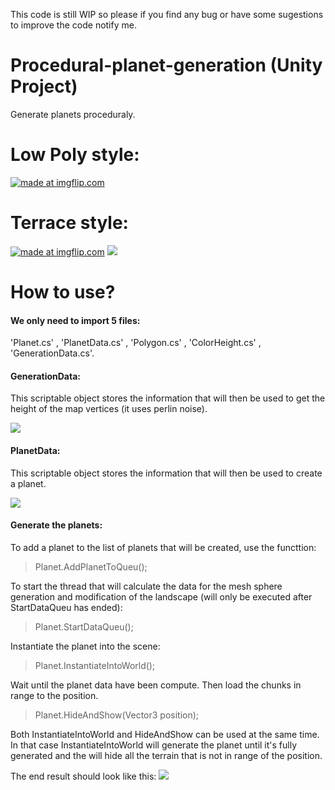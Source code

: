 This code is still WIP so please if you find any bug or have some sugestions to improve the code notify me.

# Procedural-planet-generation (Unity Project)
Generate planets proceduraly.
# Low Poly style:
<a href="https://imgflip.com/gif/2crlvi"><img src="https://i.imgflip.com/2crlvi.gif" title="made at imgflip.com"/></a>

# Terrace style:
<a href="https://imgflip.com/gif/2crlff"><img src="https://i.imgflip.com/2crlff.gif" title="made at imgflip.com"/></a>
![](https://i.gyazo.com/e15d76e0091e84ada206e3a14787739b.gif)


# How to use?
#### We only need to **import 5 files**: 
 'Planet.cs' , 'PlanetData.cs' , 'Polygon.cs' , 'ColorHeight.cs' , 'GenerationData.cs'.

#### GenerationData:
 This scriptable object stores the information that will then be used to get the height of the map vertices (it uses perlin noise).

 ![](https://i.gyazo.com/18a6e7d72de6d9383ae1c72503ba8d45.png)

#### PlanetData:
 This scriptable object stores the information that will then be used to create a planet.

 ![](https://i.gyazo.com/fc828f1192b56b41dce73e9fcf1df70c.png)

#### Generate the planets:
 To add a planet to the list of planets that will be created, use the functtion:
> Planet.AddPlanetToQueu();

To start the thread that will calculate the data for the mesh sphere generation and modification of the landscape (will only be executed after StartDataQueu has ended):
> Planet.StartDataQueu();

Instantiate the planet into the scene:
>Planet.InstantiateIntoWorld();

Wait until the planet data have been compute. Then load the chunks in range to the position.
>Planet.HideAndShow(Vector3 position);

Both InstantiateIntoWorld and HideAndShow can be used at the same time. In that case
InstantiateIntoWorld will generate the planet until it's fully generated and the will hide all the
terrain that is not in range of the position.

The end result should look like this:
![](https://i.gyazo.com/f6c185f8c376b7a620202f5381a32ffe.png)
